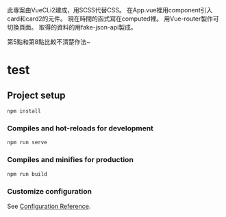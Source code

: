 此專案由VueCLi2建成，用SCSS代替CSS。
在App.vue裡用component引入card和card2的元件。
現在時間的函式寫在computed裡。
用Vue-router製作可切換頁面。
取得的資料的用fake-json-api製成。

第5點和第8點比較不清楚作法~


# test

## Project setup
```
npm install
```

### Compiles and hot-reloads for development
```
npm run serve
```

### Compiles and minifies for production
```
npm run build
```

### Customize configuration
See [Configuration Reference](https://cli.vuejs.org/config/).
